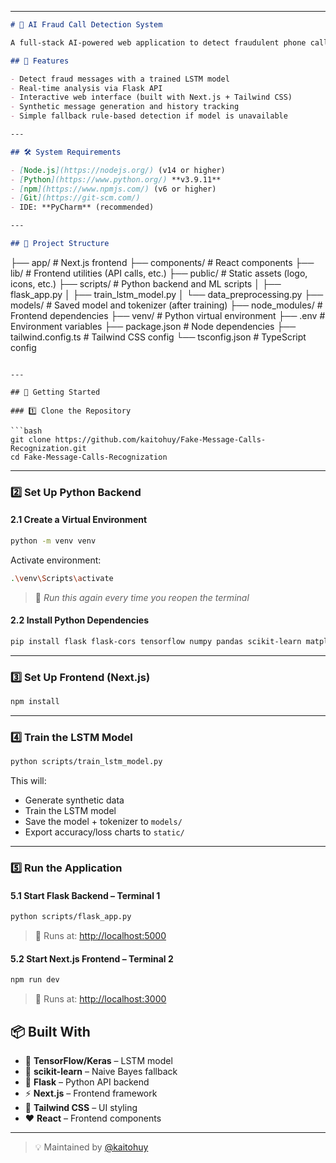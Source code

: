 
---

```markdown
# 🤖 AI Fraud Call Detection System

A full-stack AI-powered web application to detect fraudulent phone call messages using LSTM neural networks and NLP techniques.

## 🧠 Features

- Detect fraud messages with a trained LSTM model
- Real-time analysis via Flask API
- Interactive web interface (built with Next.js + Tailwind CSS)
- Synthetic message generation and history tracking
- Simple fallback rule-based detection if model is unavailable

---

## 🛠️ System Requirements

- [Node.js](https://nodejs.org/) (v14 or higher)
- [Python](https://www.python.org/) **v3.9.11**
- [npm](https://www.npmjs.com/) (v6 or higher)
- [Git](https://git-scm.com/)
- IDE: **PyCharm** (recommended)

---

## 📁 Project Structure

```

├── app/                  # Next.js frontend
├── components/           # React components
├── lib/                  # Frontend utilities (API calls, etc.)
├── public/               # Static assets (logo, icons, etc.)
├── scripts/              # Python backend and ML scripts
│   ├── flask\_app.py
│   ├── train\_lstm\_model.py
│   └── data\_preprocessing.py
├── models/               # Saved model and tokenizer (after training)
├── node\_modules/         # Frontend dependencies
├── venv/                 # Python virtual environment
├── .env                  # Environment variables
├── package.json          # Node dependencies
├── tailwind.config.ts    # Tailwind CSS config
└── tsconfig.json         # TypeScript config

````

---

## 🚀 Getting Started

### 1️⃣ Clone the Repository

```bash
git clone https://github.com/kaitohuy/Fake-Message-Calls-Recognization.git
cd Fake-Message-Calls-Recognization
````

---

### 2️⃣ Set Up Python Backend

#### 2.1 Create a Virtual Environment

```bash
python -m venv venv
```

Activate environment:

```bash
.\venv\Scripts\activate
```

> 🔁 *Run this again every time you reopen the terminal*

#### 2.2 Install Python Dependencies

```bash
pip install flask flask-cors tensorflow numpy pandas scikit-learn matplotlib
```

---

### 3️⃣ Set Up Frontend (Next.js)

```bash
npm install
```

---

### 4️⃣ Train the LSTM Model

```bash
python scripts/train_lstm_model.py
```

This will:

* Generate synthetic data
* Train the LSTM model
* Save the model + tokenizer to `models/`
* Export accuracy/loss charts to `static/`

---

### 5️⃣ Run the Application

#### 5.1 Start Flask Backend – Terminal 1

```bash
python scripts/flask_app.py
```

> 📍 Runs at: [http://localhost:5000](http://localhost:5000)

#### 5.2 Start Next.js Frontend – Terminal 2

```bash
npm run dev
```

> 📍 Runs at: [http://localhost:3000](http://localhost:3000)



## 📦 Built With

* 🧠 **TensorFlow/Keras** – LSTM model
* 🧪 **scikit-learn** – Naive Bayes fallback
* 🧪 **Flask** – Python API backend
* ⚡ **Next.js** – Frontend framework
* 🎨 **Tailwind CSS** – UI styling
* ❤️ **React** – Frontend components

---


> 💡 Maintained by [@kaitohuy](https://github.com/kaitohuy)
